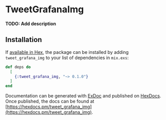 # TweetGrafanaImg

**TODO: Add description**

## Installation

If [available in Hex](https://hex.pm/docs/publish), the package can be installed
by adding `tweet_grafana_img` to your list of dependencies in `mix.exs`:

```elixir
def deps do
  [
    {:tweet_grafana_img, "~> 0.1.0"}
  ]
end
```

Documentation can be generated with [ExDoc](https://github.com/elixir-lang/ex_doc)
and published on [HexDocs](https://hexdocs.pm). Once published, the docs can
be found at [https://hexdocs.pm/tweet_grafana_img](https://hexdocs.pm/tweet_grafana_img).

